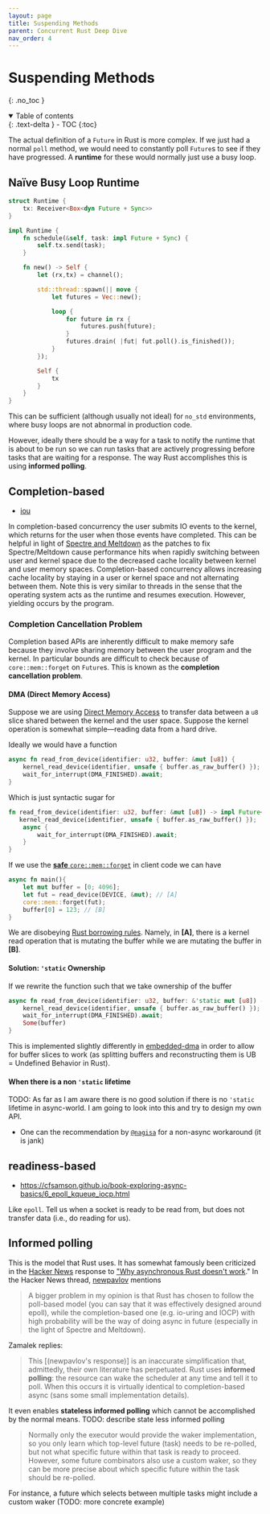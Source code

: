 ```yaml
---
layout: page
title: Suspending Methods
parent: Concurrent Rust Deep Dive
nav_order: 4
---
```


# Suspending Methods
{: .no_toc }

<details open markdown="block">
  <summary>
    Table of contents
  </summary>
  {: .text-delta }
- TOC
{:toc}
</details>

The actual definition of a `Future` in Rust is more complex. If we just had a normal `poll` method, we would need
to constantly poll `Future`s to see if they have progressed. A **runtime** for these would normally just use
a busy loop.

## Naïve Busy Loop Runtime

```rust
struct Runtime {
    tx: Receiver<Box<dyn Future + Sync>>
}

impl Runtime {
    fn schedule(&self, task: impl Future + Sync) {
        self.tx.send(task);
    }

    fn new() -> Self {
        let (rx,tx) = channel();

        std::thread::spawn(|| move {
            let futures = Vec::new();

            loop {
                for future in rx {
                    futures.push(future);
                }
                futures.drain( |fut| fut.poll().is_finished());
            }
        });

        Self {
            tx
        }
    }
}

```

This can be sufficient (although usually not ideal) for `no_std` environments,
where busy loops are not abnormal in production code.

However, ideally there should be a way for a task to notify the runtime that is about to be run so we can run tasks
that are actively progressing before tasks that are waiting for a response. The way Rust accomplishes this is using **informed polling**.


## Completion-based

- [iou](https://boats.gitlab.io/blog/post/iou/)
<!-- - [io_uring](https://kernel.dk/io_uring.pdf) -->

In completion-based concurrency the user submits IO events to the kernel, which returns for the user when those events have completed. This can be helpful in light of [Spectre and Meltdown](https://www.cloudflare.com/learning/security/threats/meltdown-spectre/) as the patches to fix Spectre/Meltdown cause performance hits when rapidly switching between user and kernel space due to the decreased cache locality between kernel and user
memory spaces. Completion-based concurrency allows increasing cache locality by staying in a user or kernel space and not
alternating between them. Note this is very similar to threads in the sense that the operating system acts as the runtime and resumes execution. However, yielding occurs by the program.

### Completion Cancellation Problem

Completion based APIs are inherently difficult to make memory safe because they involve sharing memory between the user program and the kernel. In particular bounds are difficult to check because of `core::mem::forget` on `Future`s. This is known as 
the **completion cancellation problem**.

#### DMA (Direct Memory Access)

Suppose we are using [Direct Memory Access](https://en.wikipedia.org/wiki/Direct_memory_access) to transfer data between a `u8` slice shared between the kernel and the user space. Suppose the kernel operation is somewhat simple—reading data from a hard drive.

Ideally we would have a function

```rust
async fn read_from_device(identifier: u32, buffer: &mut [u8]) {
    kernel_read_device(identifier, unsafe { buffer.as_raw_buffer() });
    wait_for_interrupt(DMA_FINISHED).await;
}
```

Which is just syntactic sugar for

```rust
fn read_from_device(identifier: u32, buffer: &mut [u8]) -> impl Future<Output = ()> {
   kernel_read_device(identifier, unsafe { buffer.as_raw_buffer() });
    async {
        wait_for_interrupt(DMA_FINISHED).await;
    }
}
```

If we use the [**safe** `core::mem::forget`](https://github.com/rust-lang/rust/issues/24456) in client code we can have

```rust
async fn main(){
    let mut buffer = [0; 4096];
    let fut = read_device(DEVICE, &mut); // [A]
    core::mem::forget(fut);
    buffer[0] = 123; // [B]
}
```

We are disobeying [Rust borrowing rules](https://doc.rust-lang.org/book/ch04-02-references-and-borrowing.html). Namely, 
in **[A]**, there is a kernel read operation that is mutating the buffer while we are mutating the buffer in **[B]**.

#### Solution: `'static` Ownership

If we rewrite the function such that we take ownership of the buffer

```rust
async fn read_from_device(identifier: u32, buffer: &'static mut [u8]) -> 'static mut [u8] {
    kernel_read_device(identifier, unsafe { buffer.as_raw_buffer() });
    wait_for_interrupt(DMA_FINISHED).await;
    Some(buffer)
}
```

This is implemented slightly differently in [embedded-dma](https://github.com/rust-embedded/embedded-dma) in order to allow
for buffer slices to work (as splitting buffers and reconstructing them is UB = Undefined Behavior in Rust).

#### When there is a non `'static` lifetime

TODO: As far as I am aware there is no good solution if there is no `'static` lifetime in async-world. I am going to look into this and try to design my own API.

- One can the recommendation by [`@nagisa`](https://blog.japaric.io/safe-dma) for a non-async workaround (it is jank)

## readiness-based

- https://cfsamson.github.io/book-exploring-async-basics/6_epoll_kqueue_iocp.html

Like `epoll`. Tell us when a socket is ready to be read from, but does not transfer data (i.e., do reading for us).

## Informed polling

This is the model that Rust uses. It has somewhat famously been criticized in
the [Hacker News](https://news.ycombinator.com/item?id=26406989) response to ["Why asynchronous Rust doesn't work](https://eta.st/2021/03/08/async-rust-2.html)." 
In the Hacker News thread, [newpavlov](https://news.ycombinator.com/user?id=newpavlov) mentions

> A bigger problem in my opinion is that Rust has chosen to follow the poll-based model (you can say that it was effectively designed around epoll), 
> while the completion-based one (e.g. io-uring and IOCP) with high probability will be the way of doing async in future 
> (especially in the light of Spectre and Meltdown).

Zamalek replies:

> This [(newpavlov's response)] is an inaccurate simplification that, admittedly, their own literature has perpetuated. 
> Rust uses **informed polling**: the resource can wake the scheduler at any time and tell it to poll. 
> When this occurs it is virtually identical to completion-based async (sans some small implementation details).

It even enables **stateless informed polling** which cannot be accomplished by the normal means. TODO: describe state less informed polling

> Normally only the executor would provide the waker implementation, so you only learn which top-level future (task) needs to be re-polled, 
> but not what specific future within that task is ready to proceed. 
> However, some future combinators also use a custom waker, 
> so they can be more precise about which specific future within the task should be re-polled.

For instance, a future which selects between multiple tasks might include a custom waker (TODO: more concrete example)

